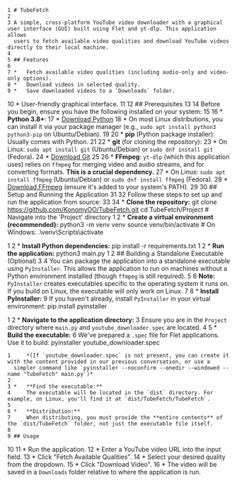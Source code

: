     1 # TubeFetch
    2 
    3 A simple, cross-platform YouTube video downloader with a graphical user interface (GUI) built using Flet and yt-dlp. This application allows
      users to fetch available video qualities and download YouTube videos directly to their local machine.
    4 
    5 ## Features
    6 
    7 *   Fetch available video qualities (including audio-only and video-only options).
    8 *   Download videos in selected quality.
    9 *   Save downloaded videos to a `Downloads` folder.
   10 *   User-friendly graphical interface.
   11 
   12 ## Prerequisites
   13 
   14 Before you begin, ensure you have the following installed on your system:
   15 
   16 *   **Python 3.8+**:
   17     *   [Download Python](https://www.python.org/downloads/)
   18     *   On most Linux distributions, you can install it via your package manager (e.g., `sudo apt install python3 python3-pip` on
      Ubuntu/Debian).
   19 
   20 *   **pip** (Python package installer): Usually comes with Python.
   21 
   22 *   **git** (for cloning the repository):
   23     *   On Linux: `sudo apt install git` (Ubuntu/Debian) or `sudo dnf install git` (Fedora).
   24     *   [Download Git](https://git-scm.com/downloads)
   25 
   26 *   **FFmpeg**: `yt-dlp` (which this application uses) relies on `ffmpeg` for merging video and audio streams, and for converting formats.
      **This is a crucial dependency.**
   27     *   On Linux: `sudo apt install ffmpeg` (Ubuntu/Debian) or `sudo dnf install ffmpeg` (Fedora).
   28     *   [Download FFmpeg](https://ffmpeg.org/download.html) (ensure it's added to your system's PATH).
   29 
   30 ## Setup and Running the Application
   31 
   32 Follow these steps to set up and run the application from source:
   33 
   34 *   **Clone the repository:**
      git clone https://github.com/KonomyOO/TubeFetch.git
      cd TubeFetch/Project # Navigate into the 'Project' directory
   1 
   2 *   **Create a virtual environment (recommended):**
      python3 -m venv venv
      source venv/bin/activate  # On Windows: .\venv\Scripts\activate

   1 
   2 *   **Install Python dependencies:**
      pip install -r requirements.txt
   1 
   2 *   **Run the application:**
      python3 main.py
   1 
   2 ## Building a Standalone Executable (Optional)
   3 
   4 You can package the application into a standalone executable using `PyInstaller`. This allows the application to run on machines without a 
     Python environment installed (though `ffmpeg` is still required).
   5 
   6 **Note:** `PyInstaller` creates executables specific to the operating system it runs on. If you build on Linux, the executable will only work
     on Linux.
   7 
   8 *   **Install PyInstaller:**
   9     If you haven't already, install `PyInstaller` in your virtual environment:
      pip install pyinstaller

   1 
   2 *   **Navigate to the application directory:**
   3     Ensure you are in the `Project` directory where `main.py` and `youtube_downloader.spec` are located.
   4 
   5 *   **Build the executable:**
   6     We've prepared a `.spec` file for Flet applications. Use it to build:
      pyinstaller youtube_downloader.spec

    1     *(If `youtube_downloader.spec` is not present, you can create it with the content provided in our previous conversation, or use a
      simpler command like `pyinstaller --noconfirm --onedir --windowed --name "TubeFetch" main.py`)*
    2 
    3 *   **Find the executable:**
    4     The executable will be located in the `dist` directory. For example, on Linux, you'll find it at `dist/TubeFetch/TubeFetch`.
    5 
    6 *   **Distribution:**
    7     When distributing, you must provide the **entire contents** of the `dist/TubeFetch` folder, not just the executable file itself.
    8 
    9 ## Usage
   10 
   11 *   Run the application.
   12 *   Enter a YouTube video URL into the input field.
   13 *   Click "Fetch Available Qualities".
   14 *   Select your desired quality from the dropdown.
   15 *   Click "Download Video".
   16 *   The video will be saved in a `Downloads` folder relative to where the application is run.

